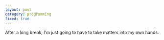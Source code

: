 ```yaml
---
layout: post
category: programming
fixed: true
---
```


After a long break,  I'm just going to have to take matters into my own hands.